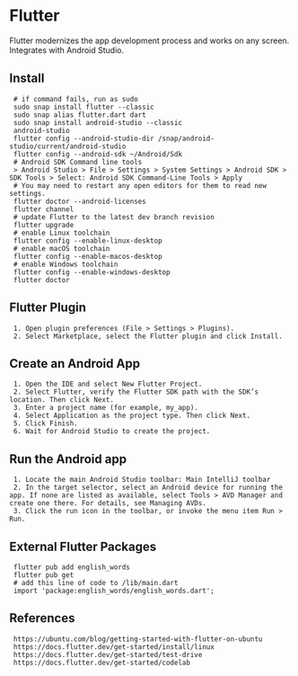 Flutter
=====

Flutter modernizes the app development process and works on any screen. Integrates with Android Studio. 

Install
-------

     # if command fails, run as sudo
     sudo snap install flutter --classic
     sudo snap alias flutter.dart dart
     sudo snap install android-studio --classic
     android-studio
     flutter config --android-studio-dir /snap/android-studio/current/android-studio
     flutter config --android-sdk ~/Android/Sdk
     # Android SDK Command line tools
     > Android Studio > File > Settings > System Settings > Android SDK > SDK Tools > Select: Android SDK Command-Line Tools > Apply
     # You may need to restart any open editors for them to read new settings.
     flutter doctor --android-licenses
     flutter channel 
     # update Flutter to the latest dev branch revision
     flutter upgrade
     # enable Linux toolchain
     flutter config --enable-linux-desktop
     # enable macOS toolchain
     flutter config --enable-macos-desktop
     # enable Windows toolchain
     flutter config --enable-windows-desktop
     flutter doctor

Flutter Plugin
--------------

     1. Open plugin preferences (File > Settings > Plugins).
     2. Select Marketplace, select the Flutter plugin and click Install.

Create an Android App
---------------------

     1. Open the IDE and select New Flutter Project.
     2. Select Flutter, verify the Flutter SDK path with the SDK’s location. Then click Next.
     3. Enter a project name (for example, my_app).
     4. Select Application as the project type. Then click Next.
     5. Click Finish.
     6. Wait for Android Studio to create the project.

Run the Android app
-------------------

     1. Locate the main Android Studio toolbar: Main IntelliJ toolbar
     2. In the target selector, select an Android device for running the app. If none are listed as available, select Tools > AVD Manager and create one there. For details, see Managing AVDs.
     3. Click the run icon in the toolbar, or invoke the menu item Run > Run.

External Flutter Packages 
-------------------------

     flutter pub add english_words
     flutter pub get
     # add this line of code to /lib/main.dart
     import 'package:english_words/english_words.dart';

References
----------

     https://ubuntu.com/blog/getting-started-with-flutter-on-ubuntu
     https://docs.flutter.dev/get-started/install/linux
     https://docs.flutter.dev/get-started/test-drive
     https://docs.flutter.dev/get-started/codelab

